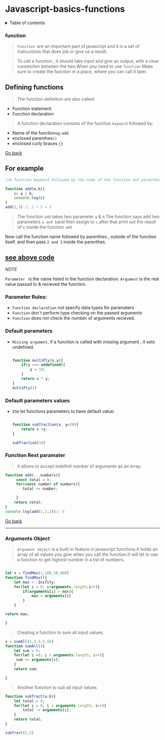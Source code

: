 # Javascript-basics-functions

<details>
    <summary>Table of contents</summary>

- [Function](#function)
-[Defining functions](#defining-functions)
- [Parameter Rules](#parameter-rules)
- [Arguments Object](#arguments-object)
 
</details>

### function
> `Function `are an important part of javascript and it is a set of instructions that does job or give us a result.

> To call a function , it should take input and give an output, with a clear connection between the two.When you need to use `function` Make sure to create the function in a place, where you can call it later.

## Defining functions
> The function definition are also called:
* Function statement
* Function declaration



> A function declaration consists of the function `keyword`  followed by:
*  Name of the function`eg:add`
* enclosed parenthes`()`
* enclosed curly braces `{}`

[Go back ](#Javascript-basics-functions)

## For example

```js
//A function keyword followed by the name of the function and parenthes.Insde the paranthens , you can pass a paremeters seperated by commas.

function add(a,b){
    c= a + b;
    console.log(c)
}
add(2,3) // 2 + 3 = 5
```
> The function `add` takes two parameter `a` & `b`.The function says add two parameters `a and b`and then assign to `c`.after that print out the result of c inside the function `add`.

Now call the function name followed by parenthes , outside of the function itself. and then pass `2 and 3` inside the parenthes.

[see above code ](#for-example)
---

*NOTE*

`Parameter ` is the name listed in the function declaration.
`Argument` is the real value passad to & recieved the function. 


### Parameter Rules:
* `Function declaration` not specify data types for paramaters
* `Function` don´t perform type checking on the passed arguments
* `Function` does not check the number of arguments recieved.

### Default parameters
* `Missing argument`, if a function is called with missing argument , it sets undefined.

    ```js

    function multiPly(x,y){
        if(y === undefined){
            y = 10;
        }
        return x * y;
    }
    multiPly(2)

    ```

### Default parameters values
* `ES6` let functions parameters to have default value:



    ```js

    function subTraction(x, y=20){
        return x +y;
    }

    subTraction(10)
    
    ```
### Function Rest paramater
> It allows to accept indefinit number of arguments as an array.

```js
function add(...numbers){
     const total = 0;
     for(const number of numbers){
        total += number;

     }
    return total;
}
console.log(add(1,2,3))// 6
```
[Go back](#parameter-rules)


---

### Arguments Object
> `Argument object` is a built-in feature in javascript functions.It holds an array of all values you give when you call the function.It will let to use a function to get highest number in a list of numbers.

```js

let x = findMax(1,100,30,400)
function findMax(){
    let max = -Inifity;
    for(let i = 0; i<arguments.length;i++){
        if(arguments[i] > max){
            max = arguments[i]
        }
    }

return max;

}

```


>Creating a function to sum all input values.

```js
x = sumAll(1,3,3,4,56)
function sumAll(){
    let sum = 0;
    for(let i =0; i < arguments.length; i++){
     sum += arguments[i];
    }
    return sum;

}

```
> Another function to sub all input values

```js
function subTract(a,b){
    let total = 0;
    for(let i = 0; i < arguments.length; i++){
        total -= arguments[i];
    }
    return total;
}

subTract(2,3)

```